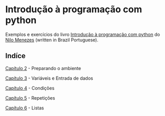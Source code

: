 # Introdução à programação com python

Exemplos e exercícios do livro [Introdução à programação com python](https://python.nilo.pro.br/) do [Nilo Menezes](https://twitter.com/lskbr) (written in Brazil Portuguese).

## Indíce

[Capítulo 2](https://github.com/leobiscassi/python-playground/tree/master/references/intro-prog-python/02-preparando-ambiente) - Preparando o ambiente

[Capítulo 3](https://github.com/leobiscassi/python-playground/tree/master/references/intro-prog-python/03-variaveis-e-entrada-dados) - Variáveis e Entrada de dados

[Capítulo 4](https://github.com/leobiscassi/python-playground/tree/master/references/intro-prog-python/04-condicoes) - Condições

[Capítulo 5](https://github.com/leobiscassi/python-playground/tree/master/references/intro-prog-python/05-repeticoes) - Repetições

[Capítulo 6](https://github.com/leobiscassi/python-playground/tree/master/references/intro-prog-python/06-listas) - Listas